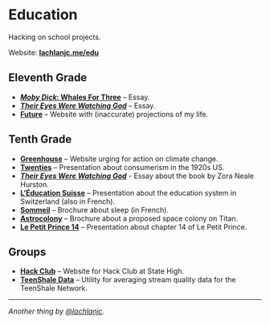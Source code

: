 # Education

Hacking on school projects.

Website: [**lachlanjc.me/edu**](https://lachlanjc.me/edu)

## Eleventh Grade
- [***Moby Dick*: Whales For Three**](https://lachlanjc.me/edu/moby-dick) – Essay.
- [***Their Eyes Were Watching God***](https://lachlanjc.me/edu/watching-god) – Essay.
- [**Future**](https://lachlanjc-future.now.sh/) – Website with (inaccurate) projections of my life.

## Tenth Grade
- [**Greenhouse**](https://greenhouse.now.sh/) – Website urging for action on climate change.
- [**Twenties**](https://twenties.now.sh/) – Presentation about consumerism in the 1920s US.
- [***Their Eyes Were Watching God***](https://lachlanjc.me/edu/watching-god) - Essay about the book by Zora Neale Hurston.
- [**L’Éducation Suisse**](https://swiss-edu.now.sh/) – Presentation about the education system in Switzerland (also in French).
- [**Sommeil**](https://sommeil.now.sh/) – Brochure about sleep (in French).
- [**Astrocolony**](https://lachlanjc.me/edu/astrocolony/site) – Brochure about a proposed space colony on Titan.
- [**Le Petit Prince 14**](https://petit-prince-14.now.sh/) – Presentation about chapter 14 of Le Petit Prince.

## Groups
- [**Hack Club**](https://schacks.tech/) – Website for Hack Club at State High.
- [**TeenShale Data**](https://teenshaledata.lachlanjc.me/) – Utility for averaging stream quality data for the TeenShale Network.

___
*Another thing by [@lachlanjc](https://twitter.com/lachlanjc).*
